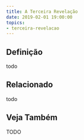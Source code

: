 ```yaml
---
title: A Terceira Revelação
date: 2019-02-01 19:00:00
topics:
- terceira-revelacao
---
```


## Definição
todo

## Relacionado
todo

## Veja Também
TODO
